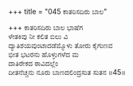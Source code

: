 +++
title = "045 ಕಾತರಿಸದಿರು ಬಾಲ"

+++
ಕಾತರಿಸದಿರು ಬಾಲ ಭಾಷೆಗ  
ಳೇತಕಿವು ನೀ ಕಲಿತ ಬಿಲು ವಿ  
ದ್ಯಾತಿಶಯವುಂಟಾದಡೆಮ್ಮೊಳು ತೋರು ಕೈಗುಣವ  
ಭೀತ ಭಟರನು ಹೊಳ್ಳುಗಳೆದ ಮ  
ದಾತಿರೇಕದ ಠಾವಿದಲ್ಲೆಂ  
ದೀತನೆಚ್ಚನು ನೂರು ಬಾಣದಲಿಂದ್ರಸುತ ಸುತನ    ॥45॥